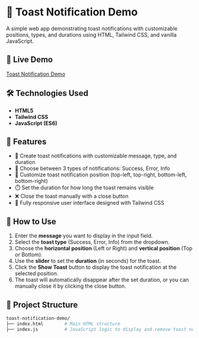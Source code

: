# 🌟 Toast Notification Demo

A simple web app demonstrating toast notifications with customizable positions, types, and durations using HTML, Tailwind CSS, and vanilla JavaScript.

## 🔗 Live Demo  
<a href="https://amruthacgowda.github.io/toast-snackbar" target="_blank">Toast Notification Demo</a>

## 🛠️ Technologies Used

- **HTML5**
- **Tailwind CSS**
- **JavaScript (ES6)**

## 🚀 Features

- 🔔 Create toast notifications with customizable message, type, and duration
- 🎨 Choose between 3 types of notifications: Success, Error, Info
- 📍 Customize toast notification position (top-left, top-right, bottom-left, bottom-right)
- ⏱️ Set the duration for how long the toast remains visible
- ❌ Close the toast manually with a close button
- 📱 Fully responsive user interface designed with Tailwind CSS

## 📌 How to Use

1. Enter the **message** you want to display in the input field.
2. Select the **toast type** (Success, Error, Info) from the dropdown.
3. Choose the **horizontal position** (Left or Right) and **vertical position** (Top or Bottom).
4. Use the **slider** to set the **duration** (in seconds) for the toast.
5. Click the **Show Toast** button to display the toast notification at the selected position.
6. The toast will automatically disappear after the set duration, or you can manually close it by clicking the close button.

## 📂 Project Structure

```bash
toast-notification-demo/
├── index.html        # Main HTML structure
├── index.js          # JavaScript logic to display and remove toast notifications
